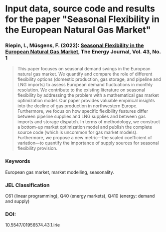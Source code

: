 # Input data, source code and results for the paper "Seasonal Flexibility in the European Natural Gas Market"

### Riepin, I., Müsgens, F. (2022): [Seasonal Flexibility in the European Natural Gas Market](https://www.iaee.org/energyjournal/article/3781), The Energy Journal, Vol. 43, No. 1

> This paper focuses on seasonal demand swings in the European natural gas market. We quantify and compare the role of different flexibility options (domestic production, gas storage, and pipeline and LNG imports) to assess European demand fluctuations in monthly resolution. We contribute to the existing literature on seasonal flexibility by addressing the problem with a mathematical gas market optimization model. Our paper provides valuable empirical insights into the decline of gas production in northwestern Europe. Furthermore, we focus on how specific flexibility features differ between pipeline supplies and LNG supplies and between gas imports and storage dispatch. In terms of methodology, we construct a bottom-up market optimization model and publish the complete source code (which is uncommon for gas market models). Furthermore, we propose a new metric—the scaled coefficient of variation—to quantify the importance of supply sources for seasonal flexibility provision.

### Keywords
European gas market, market modelling, seasonality.
### JEL Classification
C61 (linear programming), Q40 (energy markets), Q410 (energy: demand and supply)
### DOI: 
10.5547/01956574.43.1.irie

